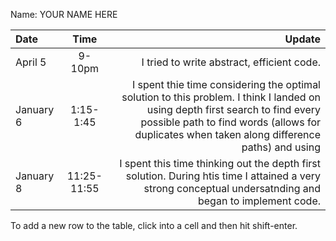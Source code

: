 Name: YOUR NAME HERE

| Date      |    Time     |                                                                                                                                                                                                                         Update |
|:----------|:-----------:|-------------------------------------------------------------------------------------------------------------------------------------------------------------------------------------------------------------------------------:|
| April 5   |   9-10pm    |                                                                                                                                                                                     I tried to write abstract, efficient code. |
| January 6 |  1:15-1:45  | I spent thie time considering the optimal solution to this problem. I think I landed on using depth first search to find every possible path to find words (allows for duplicates when taken along difference paths) and using |
| January 8 | 11:25-11:55 |                                                                       I spent this time thinking out the depth first solution. During htis time I attained a very strong conceptual undersatnding and began to implement code. |


To add a new row to the table, click into a cell and then hit shift-enter.